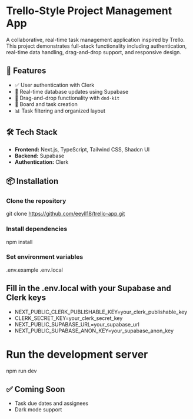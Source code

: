 # Trello‑Style Project Management App

A collaborative, real-time task management application inspired by Trello. This project demonstrates full-stack functionality including authentication, real-time data handling, drag-and-drop support, and responsive design.

## 🚀 Features

- ✅ User authentication with Clerk
- 🔄 Real-time database updates using Supabase
- 🧩 Drag-and-drop functionality with `dnd-kit`
- 📁 Board and task creation
- 📊 Task filtering and organized layout

## 🛠 Tech Stack

- **Frontend:** Next.js, TypeScript, Tailwind CSS, Shadcn UI  
- **Backend:** Supabase
- **Authentication:** Clerk  


## 📦 Installation

### Clone the repository
git clone https://github.com/eeyll18/trello-app.git

### Install dependencies
npm install

### Set environment variables
.env.example .env.local

## Fill in the .env.local with your Supabase and Clerk keys

- NEXT_PUBLIC_CLERK_PUBLISHABLE_KEY=your_clerk_publishable_key
- CLERK_SECRET_KEY=your_clerk_secret_key
- NEXT_PUBLIC_SUPABASE_URL=your_supabase_url
- NEXT_PUBLIC_SUPABASE_ANON_KEY=your_supabase_anon_key

# Run the development server
npm run dev

## ✅ Coming Soon

<!-- - Board sharing & permissions   -->
- Task due dates and assignees  
- Dark mode support

